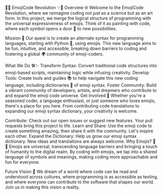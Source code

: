 🚀✨ EmojiCode Revolution ✨🚀
Overview 🌐
Welcome to the EmojiCode Revolution, where we reimagine coding not just as a science but as an art form. In this project, we merge the logical structure of programming with the universal expressiveness of emojis. Think of it as painting with code, where each symbol opens a door 🚪 to new possibilities.

Mission 🎯
Our quest is to create an alternate syntax for programming languages, starting with Python 🐍, using emojis. This new language aims to be fun, intuitive, and accessible, breaking down barriers to coding and fostering a global 🌍 community of emoji-coders.

What We Do 🛠️✨
Transform Syntax: Convert traditional code structures into emoji-based scripts, maintaining logic while infusing creativity.
Develop Tools: Create tools and guides 📚 to help navigate this new coding language, including dictionaries 📖 of emoji syntax.
Foster Community: Build a vibrant community of developers, artists, and dreamers who contribute to and expand the emoji code universe.
Get Involved 🤝
Whether you're a seasoned coder, a language enthusiast, or just someone who loves emojis, there's a place for you here. From contributing code translations to expanding our emoji syntax dictionary, your creativity is welcome.

Contribute: Check out our open issues or suggest new features. Your pull requests bring this project to life.
Learn and Share: Use the emoji code to create something amazing, then share it with the community. Let's inspire each other.
Expand the Dictionary: Help us grow our emoji syntax dictionary. New ideas and translations are always welcome.
Why Emojis? 🤔💡
Emojis are universal, transcending language barriers and bringing a touch of humanity to the digital realm. By coding with emojis, we tap into a shared language of symbols and meanings, making coding more approachable and fun for everyone.

Future Vision 🔮
We dream of a world where code can be read and understood across cultures, where programming is as accessible as texting, and where everyone can contribute to the software that shapes our world. Join us in making this vision a reality.
